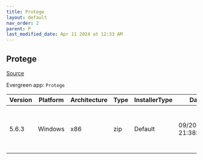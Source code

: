 ```yaml
---
title: Protege
layout: default
nav_order: 2
parent: P
last_modified_date: Apr 11 2024 at 12:33 AM
---
```


## Protege

[Source](https://protege.stanford.edu/)

Evergreen app: `Protege`

| Version | Platform | Architecture | Type | InstallerType | Date                | Size      | URI                                                                                                                                                                                                                          |
| ------- | -------- | ------------ | ---- | ------------- | ------------------- | --------- | ---------------------------------------------------------------------------------------------------------------------------------------------------------------------------------------------------------------------------- |
| 5.6.3   | Windows  | x86          | zip  | Default       | 09/20/2023 21:38:25 | 112982176 | [https://github.com/protegeproject/protege-distribution/releases/download/protege-5.6.3/Protege-5.6.3-win.zip](https://github.com/protegeproject/protege-distribution/releases/download/protege-5.6.3/Protege-5.6.3-win.zip) |

